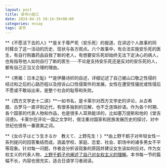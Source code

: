 ```yaml
---
layout: post
title: 读书小结三
date: 2024-04-15 19:14:39+08:00
categories: essay
tags: 读书
---
```


**《不愿活下去的人》**是关于尊严死（安乐死）的报道，在讲述个人故事的同时糅合了这一活动的历史、现状与各方观点。六个故事中，有合法实施安乐死的医生，有自行购置药品自我了断的老人，有想要安乐死却始终无法下定决心的病人，也有指导他人如何自行了断的医生······不论是支持安乐死还是反对的安乐死的人，都有自己正当又合理的理由。

**《黑箱：日本之耻》**是伊藤诗织的自述，详细记述了自己被山口敬之性侵的经过和之后的心路历程以及控诉山口性侵案件的发展。女性在遭受性骚扰或性侵后不愿或不敢站出来，是整个社会的耻辱和失败。

**《西方文学史十二讲》**一如书名，是卡莱尔对西方文学史的评论，从古希腊、古罗马一直评到近代，有很多独到的见解，也不乏连珠妙语。作为各个时期、各个国家的代表人物和作品，也是很多人耳熟能详的，比如塞万提斯和他的《堂吉诃德》。卡莱尔在评论一国之文学时，很注重对国家和民族发展历史的探讨，对中世纪也很有一番褒美之词。

**《女の子はどう生きるか　教えて、上野先生！》**由上野千鹤子对年轻女性一系列提问的回答集结而成，涵盖学校、家庭、恋爱、社会、职场中的诸多男女不平等现象。针对每一问题，作者会分析该现象的原因并建议女生该如何应对。作为女权主义的代表人物，[上野千鹤子也阐述了自己对女权主义的理解](https://t.me/vegerose/128)。本书每一节的篇幅不长，内容也很充实，适合日语学习者阅读。
